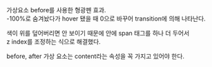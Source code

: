 가상요소 before를 사용한 형광펜 효과.   
-100%로 숨겨놨다가 hover 됐을 때 0으로 바꾸어 transition에 의해 나타난다.

색이 위를 덮어버리면 안 보이기 때문에 안에 span 태그를 하나 더 두어서   
z index를 조정하는 식으로 해결했다.

before, after 가상 요소는 content라는 속성을 꼭 가지고 있어야 한다.
